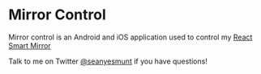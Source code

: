 # Mirror Control

Mirror control is an Android and iOS application used to control my [React Smart Mirror](https://github.com/seanyesmunt/react-smart-mirror)

Talk to me on Twitter [@seanyesmunt](https://twitter.com/seanyesmunt) if you have questions!
